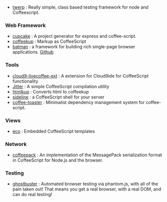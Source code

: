 - [twerp](https://github.com/philjackson/twerp) : Really simple, class based testing framework for node and Coffeescript.

### Web Framework
- [cupcake](https://github.com/twilson63/cupcake) : A project generator for express and coffee-script.
- [coffeekup](https://github.com/mauricemach/coffeekup) : Markup as CoffeeScript
- [batman](http://batmanjs.org/) : a framework for building rich single-page browser applications. [Github](https://github.com/Shopify/batman)

### Tools
- [cloud9-livecoffee-ext](https://github.com/tanepiper/cloud9-livecoffee-ext) : A extension for Cloud9ide for CoffeeScript functionality
- [Jitter](https://github.com/TrevorBurnham/jitter) : A simple CoffeeScript compilation utility
- [htmlkup](https://github.com/colinta/htmlkup) : Converts html to coffeekup 
- [sideline](https://github.com/assaf/sideline) : a CoffeeScript shell for your server
- [coffee-toaster](https://github.com/serpentem/coffee-toaster) : Minimalist dependency management system for coffee-script.

### Views
- [eco](https://github.com/sstephenson/eco) : Embedded CoffeeScript templates

### Network
- [coffeepack](https://github.com/devongovett/coffeepack) : An implementation of the MessagePack serialization format in CoffeeScript for Node.js and the browser.

### Testing
- [ghostbuster](https://github.com/joshbuddy/ghostbuster) : Automated browser testing via phantom.js, with all of the pain taken out! That means you get a real browser, with a real DOM, and can do real testing!